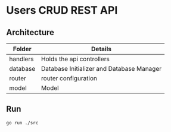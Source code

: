 # Users CRUD REST API

## Architecture

| Folder | Details |
| --- | ---|
| handlers | Holds the api controllers |
| database | Database Initializer and Database Manager |
| router | router configuration |
| model | Model |

## Run

`go run ./src`

